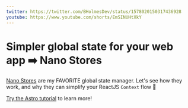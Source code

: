 ```yaml
---
twitter: https://twitter.com/BHolmesDev/status/1578020150317436928
youtube: https://www.youtube.com/shorts/EmSINUHtXkY
---
```


# Simpler global state for your web app ➡️ Nano Stores

[Nano Stores](https://github.com/nanostores/nanostores) are my FAVORITE global state manager. Let's see how they work, and why they can simplify your ReactJS `Context` flow 🌊

[Try the Astro tutorial](https://docs.astro.build/en/core-concepts/sharing-state/) to learn more!
